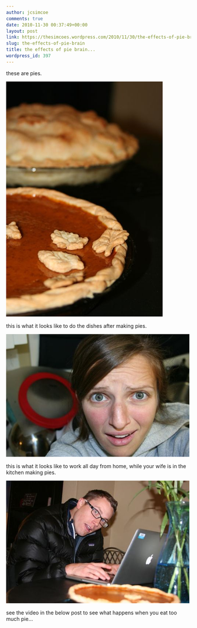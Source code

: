 ```yaml
---
author: jcsimcoe
comments: true
date: 2010-11-30 00:37:49+00:00
layout: post
link: https://thesimcoes.wordpress.com/2010/11/30/the-effects-of-pie-brain/
slug: the-effects-of-pie-brain
title: the effects of pie brain...
wordpress_id: 397
---
```


these are pies.




![](/public/assets/tumblr_lcntjjoAZ51qb8l8q.jpg)




this is what it looks like to do the dishes after making pies.




![](/public/assets/tumblr_lcntk32sxU1qb8l8q.jpg)




this is what it looks like to work all day from home, while your wife is in the kitchen making pies.




![](/public/assets/tumblr_lcntlklKbL1qb8l8q.jpg)




see the video in the below post to see what happens when you eat too much pie…
